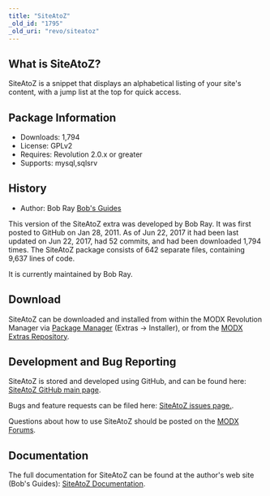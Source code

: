 ```yaml
---
title: "SiteAtoZ"
_old_id: "1795"
_old_uri: "revo/siteatoz"
---
```


## What is SiteAtoZ?

SiteAtoZ is a snippet that displays an alphabetical listing of your site's content, with a jump list at the top for quick access.

## Package Information

- Downloads: 1,794
- License: GPLv2
- Requires: Revolution 2.0.x or greater
- Supports: mysql,sqlsrv

## History

- Author: Bob Ray [Bob's Guides](https://bobsguides.com)

 This version of the SiteAtoZ extra was developed by Bob Ray. It was first posted to GitHub on Jan 28, 2011. As of Jun 22, 2017 it had been last updated on Jun 22, 2017, had 52 commits, and had been downloaded 1,794 times. The SiteAtoZ package consists of 642 separate files, containing 9,637 lines of code.

It is currently maintained by Bob Ray.

## Download

 SiteAtoZ can be downloaded and installed from within the MODX Revolution Manager via [Package Manager](developing-in-modx/advanced-development/package-management "Package Manager") (Extras -> Installer), or from the [MODX Extras Repository](https://modx.com/extras/package/siteatoz).

## Development and Bug Reporting 

 SiteAtoZ is stored and developed using GitHub, and can be found here: [SiteAtoZ GitHub main page](https://github.com/BobRay/SiteAtoZ).

 Bugs and feature requests can be filed here: [SiteAtoZ issues page.](https://github.com/BobRay/SiteAtoZ/issues).

Questions about how to use SiteAtoZ should be posted on the [MODX Forums](https://forums.modx.com).

## Documentation

 The full documentation for SiteAtoZ can be found at the author's web site (Bob's Guides): [SiteAtoZ Documentation](https://bobsguides.com/siteatoz-tutorial.html).